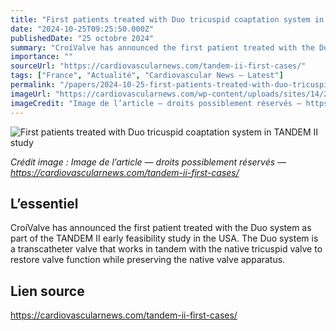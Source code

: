```yaml
---
title: "First patients treated with Duo tricuspid coaptation system in TANDEM II study"
date: "2024-10-25T09:25:50.000Z"
publishedDate: "25 octobre 2024"
summary: "CroíValve has announced the first patient treated with the Duo system as part of the TANDEM II early feasibility study in the USA. The Duo system is a transcatheter valve that works in tandem with the native tricuspid valve to restore valve function while preserving the native valve apparatus."
importance: ""
sourceUrl: "https://cardiovascularnews.com/tandem-ii-first-cases/"
tags: ["France", "Actualité", "Cardiovascular News — Latest"]
permalink: "/papers/2024-10-25-first-patients-treated-with-duo-tricuspid-coaptation-system-in-tandem-ii-study"
imageUrl: "https://cardiovascularnews.com/wp-content/uploads/sites/14/2024/08/DUO_System_Inside_Heart_Imge_edited.jpg"
imageCredit: "Image de l’article — droits possiblement réservés — https://cardiovascularnews.com/tandem-ii-first-cases/"
---
```


![First patients treated with Duo tricuspid coaptation system in TANDEM II study](https://cardiovascularnews.com/wp-content/uploads/sites/14/2024/08/DUO_System_Inside_Heart_Imge_edited.jpg)

*Crédit image : Image de l’article — droits possiblement réservés — https://cardiovascularnews.com/tandem-ii-first-cases/*

## L’essentiel

CroíValve has announced the first patient treated with the Duo system as part of the TANDEM II early feasibility study in the USA. The Duo system is a transcatheter valve that works in tandem with the native tricuspid valve to restore valve function while preserving the native valve apparatus.

## Lien source

https://cardiovascularnews.com/tandem-ii-first-cases/
